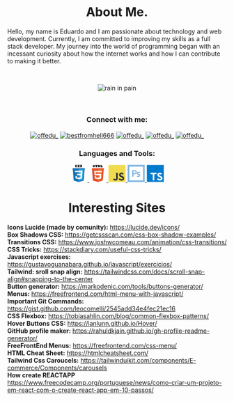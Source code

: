 <h1 align="center" id="About-me">About Me.</h1>
<div style="display: inline_block">

  Hello, my name is Eduardo and I am passionate about technology and web development. Currently, I am committed to improving my skills as a full stack developer. My journey into the world of programming began with an incessant curiosity about how the internet works and how I can contribute to making it better.

</div><br/>

<div align="center">

![rain in pain](https://github.com/no-rick/no-rick/blob/main/pain.gif)

</div> <br/>

<h3 align="center">Connect with me:</h3>
<p align="center">
<a href="https://twitter.com/offedu_" target="blank"><img align="center" src="https://raw.githubusercontent.com/rahuldkjain/github-profile-readme-generator/master/src/images/icons/Social/twitter.svg" alt="offedu_" height="30" width="40" /></a>
<a href="https://fb.com/bestfromhell666" target="blank"><img align="center" src="https://raw.githubusercontent.com/rahuldkjain/github-profile-readme-generator/master/src/images/icons/Social/facebook.svg" alt="bestfromhell666" height="30" width="40" /></a>
<a href="https://instagram.com/offedu_" target="blank"><img align="center" src="https://raw.githubusercontent.com/rahuldkjain/github-profile-readme-generator/master/src/images/icons/Social/instagram.svg" alt="offedu_" height="30" width="40" /></a>
<a href="https://www.behance.net/offedu_" target="blank"><img align="center" src="https://raw.githubusercontent.com/rahuldkjain/github-profile-readme-generator/master/src/images/icons/Social/behance.svg" alt="offedu_" height="30" width="40" /></a>
<a href="https://www.youtube.com/c/offedu_" target="blank"><img align="center" src="https://raw.githubusercontent.com/rahuldkjain/github-profile-readme-generator/master/src/images/icons/Social/youtube.svg" alt="offedu_" height="30" width="40" /></a>
</p>

<h3 align="center">Languages and Tools:</h3>
<p align="center"> <a href="https://www.w3schools.com/css/" target="_blank" rel="noreferrer"> <img src="https://raw.githubusercontent.com/devicons/devicon/master/icons/css3/css3-original-wordmark.svg" alt="css3" width="40" height="40"/> </a> <a href="https://www.w3.org/html/" target="_blank" rel="noreferrer"> <img src="https://raw.githubusercontent.com/devicons/devicon/master/icons/html5/html5-original-wordmark.svg" alt="html5" width="40" height="40"/> </a> <a href="https://developer.mozilla.org/en-US/docs/Web/JavaScript" target="_blank" rel="noreferrer"> <img src="https://raw.githubusercontent.com/devicons/devicon/master/icons/javascript/javascript-original.svg" alt="javascript" width="40" height="40"/> </a> <a href="https://www.photoshop.com/en" target="_blank" rel="noreferrer"> <img src="https://raw.githubusercontent.com/devicons/devicon/master/icons/photoshop/photoshop-line.svg" alt="photoshop" width="40" height="40"/> </a> <a href="https://www.typescriptlang.org/" target="_blank" rel="noreferrer"> <img src="https://raw.githubusercontent.com/devicons/devicon/master/icons/typescript/typescript-original.svg" alt="typescript" width="40" height="40"/> </a> </p>

<h1 align="center">Interesting Sites</h1>

<strong>Icons Lucide (made by comunity):</strong>
<a href="https://lucide.dev/icons/" rel="nofollow">https://lucide.dev/icons/</a>
<br>
<strong>Box Shadows CSS:</strong>
<a href="https://getcssscan.com/css-box-shadow-examples/" rel="nofollow">https://getcssscan.com/css-box-shadow-examples/
</a>
<br>
<strong>Transitions CSS:</strong>
<a href="https://www.joshwcomeau.com/animation/css-transitions/" rel="nofollow">https://www.joshwcomeau.com/animation/css-transitions/
</a>
<br>
<strong>CSS Tricks:</strong>
<a href="https://stackdiary.com/useful-css-tricks/" rel="nofollow">https://stackdiary.com/useful-css-tricks/
</a>
<br>
<strong>Javascript exercises:</strong>
<a href="https://gustavoguanabara.github.io/javascript/exercicios/" rel="nofollow">https://gustavoguanabara.github.io/javascript/exercicios/
</a>
<br>
<strong>Tailwind: sroll snap align:</strong>
<a href="https://tailwindcss.com/docs/scroll-snap-align#snapping-to-the-center" rel="nofollow">https://tailwindcss.com/docs/scroll-snap-align#snapping-to-the-center
</a>
<br>
<strong>Button generator:</strong>
<a href="https://markodenic.com/tools/buttons-generator/" rel="nofollow">https://markodenic.com/tools/buttons-generator/
</a>
<br>
<strong>Menus:</strong>
<a href="https://freefrontend.com/html-menu-with-javascript/" rel="nofollow">https://freefrontend.com/html-menu-with-javascript/
</a>
<br>
<strong>Important Git Commands:</strong>
<a href="https://gist.github.com/leocomelli/2545add34e4fec21ec16" rel="nofollow">https://gist.github.com/leocomelli/2545add34e4fec21ec16
</a>
<br>
<strong>CSS Flexbox:</strong>
<a href="https://tobiasahlin.com/blog/common-flexbox-patterns/" rel="nofollow">https://tobiasahlin.com/blog/common-flexbox-patterns/
</a>
<br>
<strong>Hover Buttons CSS:</strong>
<a href="https://ianlunn.github.io/Hover/" rel="nofollow">https://ianlunn.github.io/Hover/
</a>
<br>
<strong>GitHub profile maker:</strong>
<a href="https://rahuldkjain.github.io/gh-profile-readme-generator/" rel="nofollow">https://rahuldkjain.github.io/gh-profile-readme-generator/
</a>
<br>
<strong>FreeFrontEnd Menus:</strong>
<a href="https://freefrontend.com/css-menu/" rel="nofollow">https://freefrontend.com/css-menu/
</a>
<br>
<strong>HTML Cheat Sheet:</strong>
<a href="https://htmlcheatsheet.com/" rel="nofollow">https://htmlcheatsheet.com/
</a>
<br>
<strong>Tailwind Css Caroucels:</strong>
<a href="https://tailwinduikit.com/components/E-commerce/Components/carousels" rel="nofollow">https://tailwinduikit.com/components/E-commerce/Components/carousels
</a>
<br>
<strong>How create REACTAPP</strong>
<a href="https://www.freecodecamp.org/portuguese/news/como-criar-um-projeto-em-react-com-o-create-react-app-em-10-passos/" rel="nofollow">https://www.freecodecamp.org/portuguese/news/como-criar-um-projeto-em-react-com-o-create-react-app-em-10-passos/</a>

